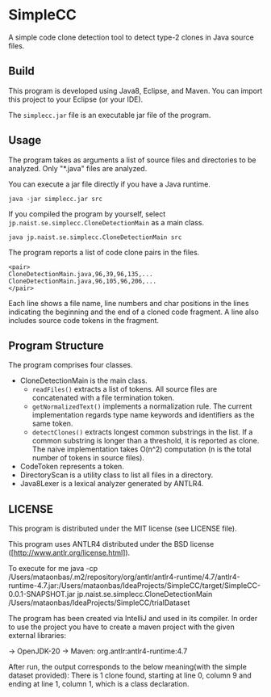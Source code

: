 # SimpleCC

A simple code clone detection tool to detect type-2 clones in Java source files.


## Build

This program is developed using Java8, Eclipse, and Maven.
You can import this project to your Eclipse (or your IDE).

The `simplecc.jar` file is an executable jar file of the program.

## Usage

The program takes as arguments a list of source files and directories to be analyzed.
Only "*.java" files are analyzed.

You can execute a jar file directly if you have a Java runtime.

    java -jar simplecc.jar src

If you compiled the program by yourself, select `jp.naist.se.simplecc.CloneDetectionMain` as a main class.  

    java jp.naist.se.simplecc.CloneDetectionMain src

The program reports a list of code clone pairs in the files.

    <pair>
    CloneDetectionMain.java,96,39,96,135,...
    CloneDetectionMain.java,96,105,96,206,...
    </pair>

Each line shows a file name, line numbers and char positions in the lines indicating the beginning and the end of a cloned code fragment.
A line also includes source code tokens in the fragment. 


## Program Structure

The program comprises four classes.

* CloneDetectionMain is the main class.  
  * `readFiles()` extracts a list of tokens.  All source files are concatenated with a file termination token. 
  * `getNormalizedText()` implements a normalization rule.  The current implementation regards type name keywords and identifiers as the same token.
  * `detectClones()` extracts longest common substrings in the list.
  If a common substring is longer than a threshold, it is reported as clone.
  The naive implementation takes O(n^2) computation (n is the total number of tokens in source files).
* CodeToken represents a token.  
* DirectoryScan is a utility class to list all files in a directory.
* Java8Lexer is a lexical analyzer generated by ANTLR4.  


## LICENSE

This program is distributed under the MIT license (see LICENSE file).

This program uses ANTLR4 distributed under the BSD license ([http://www.antlr.org/license.html]).

To execute for me
java -cp /Users/mataonbas/.m2/repository/org/antlr/antlr4-runtime/4.7/antlr4-runtime-4.7.jar:/Users/mataonbas/IdeaProjects/SimpleCC/target/SimpleCC-0.0.1-SNAPSHOT.jar jp.naist.se.simplecc.CloneDetectionMain /Users/mataonbas/IdeaProjects/SimpleCC/trialDataset

The program has been created via IntelliJ and used in its compiler. In order to use the project you have to create a maven project with the given external libraries:

-> OpenJDK-20
-> Maven: org.antlr:antlr4-runtime:4.7

After run, the output corresponds to the below meaning(with the simple dataset provided):
There is 1 clone found, starting at line 0, column 9 and ending at line 1, column 1, which is a class declaration.
